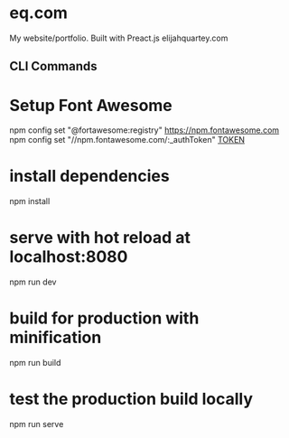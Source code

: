 # eq.com

My website/portfolio. Built with Preact.js
elijahquartey.com

## CLI Commands

# Setup Font Awesome

npm config set "@fortawesome:registry" https://npm.fontawesome.com
npm config set "//npm.fontawesome.com/:\_authToken" [TOKEN](https://fontawesome.com/how-to-use/js-component-packages)

# install dependencies

npm install

# serve with hot reload at localhost:8080

npm run dev

# build for production with minification

npm run build

# test the production build locally

npm run serve
